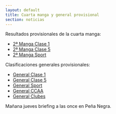 ```yaml
---
layout: default
title: Cuarta manga y general provisional
section: noticias
---
```


Resultados provisionales de la cuarta manga:
<ul>
        <li><a href="clasificaciones/Manga4clase1.html">2ª Manga Clase 1</a></li>
        <li><a href="clasificaciones/Manga4-Clase5.html">2ª Manga Clase 5</a></li>
        <li><a href="clasificaciones/Manga4clasesport.html">2ª Manga Sport</a></li>
</ul>

Clasificaciones generales provisionales:
<ul>
        <li><a href="clasificaciones/General-clase1_dia4.html">General Clase 1</a></li>
        <li><a href="clasificaciones/General-Clase5_dia4.html">General Clase 5</a></li>
        <li><a href="clasificaciones/General-Clasesport_dia4.html">General Sport</a></li>
        <li><a href="clasificaciones/GeneralxCCAA_dia4.html">General CCAA</a></li>
        <li><a href="clasificaciones/Generalxclubes_dia4.html">General Clubes</a></li>
</ul>

Mañana jueves briefing a las once en Peña Negra.
